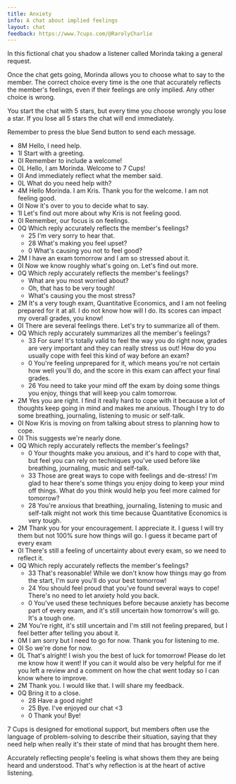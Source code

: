 ```yaml
---
title: Anxiety
info: A chat about implied feelings
layout: chat
feedback: https://www.7cups.com/@RarelyCharlie
---
```

In this fictional chat you shadow a listener called Morinda taking a general request.

Once the chat gets going, Morinda allows you to choose what to say to the member. The correct choice every time is the one that accurately reflects the member's feelings, even if their feelings are only implied. Any other choice is wrong.

You start the chat with 5 stars, but every time you choose wrongly you lose a star. If you lose all 5 stars the chat will end immediately.

Remember to press the blue Send button to send each message.

- 8M Hello, I need help.
- 1I Start with a greeting.
- 0I Remember to include a welcome!
- 0L Hello, I am Morinda. Welcome to 7 Cups!
- 0I And immediately reflect what the member said.
- 0L What do you need help with?
- 4M Hello Morinda. I am Kris. Thank you for the welcome. I am not feeling good.
- 0I Now it's over to you to decide what to say.
- 1I Let's find out more about why Kris is not feeling good.
- 0I Remember, our focus is on feelings.
- 0Q Which reply accurately reflects the member's feelings?
  - 25 I'm very sorry to hear that.
  - 28 What's making you feel upset?
  - 0 What's causing you not to feel good?
- 2M I have an exam tomorrow and I am so stressed about it.
- 0I Now we know roughly what's going on. Let's find out more.
- 0Q Which reply accurately reflects the member's feelings?
  - What are you most worried about?
  - Oh, that has to be very tough!
  - What's causing you the most stress?
- 2M It's a very tough exam, Quantitative Economics, and I am not feeling prepared for it at all. I do not know how will I do. Its scores can impact my overall grades, you know!
- 0I There are several feelings there. Let's try to summarize all of them.
- 0Q Which reply accurately summarizes all the member's feelings?
  - 33 For sure! It's totally valid to feel the way you do right now, grades are very important and they can really stress us out! How do you usually cope with feel this kind of way before an exam?
  - 0 You're feeling unprepared for it, which means you're not certain how well you'll do, and the score in this exam can affect your final grades.
  - 26 You need to take your mind off the exam by doing some things you enjoy, things that will keep you calm tomorrow.
- 2M Yes you are right. I find it really hard to cope with it because a lot of thoughts keep going in mind and makes me anxious. Though I try to do some breathing, journaling, listening to music or self-talk.
- 0I Now Kris is moving on from talking about stress to planning how to cope.
- 0I This suggests we're nearly done.
- 0Q Which reply accurately reflects the member's feelings?
  - 0 Your thoughts make you anxious, and it's hard to cope with that, but feel you can rely on techniques you've used before like breathing, journaling, music and self-talk.
  - 33 Those are great ways to cope with feelings and de-stress! I'm glad to hear there's some things you enjoy doing to keep your mind off things. What do you think would help you feel more calmed for tomorrow?
  - 28 You're anxious that breathing, journaling, listening to music and self-talk might not work this time because Quantitative Economics is very tough.
- 2M Thank you for your encouragement. I appreciate it. I guess I will try them but not 100% sure how things will go. I guess it became part of every exam
- 0I There's still a feeling of uncertainty about every exam, so we need to reflect it.
- 0Q Which reply accurately reflects the member's feelings?
  - 33 That's reasonable! While we don't know how things may go from the start, I'm sure you'll do your best tomorrow!
  - 24 You should feel proud that you've found several ways to cope! There's no need to let anxiety hold you back.
  - 0 You've used these techniques before because anxiety has become part of every exam, and it's still uncertain how tomorrow's will go. It's a tough one.
- 2M You're right, it's still uncertain and I'm still not feeling prepared, but I feel better after telling you about it.
- 0M I am sorry but I need to go for now. Thank you for listening to me.
- 0I So we're done for now.
- 0L That's alright! I wish you the best of luck for tomorrow! Please do let me know how it went! If you can it would also be very helpful for me if you left a review and a comment on how the chat went today so I can know where to improve.
- 2M Thank you. I would like that. I will share my feedback.
- 0Q Bring it to a close.
  - 28 Have a good night!
  - 25 Bye. I've enjoyed our chat <3
  - 0 Thank you! Bye!

7 Cups is designed for emotional support, but members often use the language of problem-solving to describe their situation, saying that they need help when really it's their state of mind that has brought them here.

Accurately reflecting people's feeling is what shows them they are being heard and understood. That's why reflection is at the heart of active listening.
